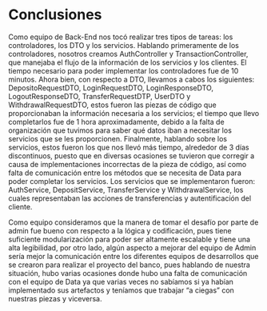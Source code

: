 # Conclusiones 

Como equipo de Back-End nos tocó realizar tres tipos de tareas: los controladores, los DTO y los servicios. Hablando primeramente de los controladores, nosotros creamos AuthController y TransactionController, que manejaba el flujo de la información de los servicios y los clientes. El tiempo necesario para poder implementar los controladores fue de 10 minutos. Ahora bien, con respecto a DTO, llevamos a cabos los siguientes: DepositoRequestDTO, LoginRequestDTO, LoginResponseDTO, LogoutResponseDTO, TransferRequestDTP, UserDTO y WithdrawalRequestDTO, estos fueron las piezas de código que proporcionaban la información necesaria a los servicios; el tiempo que llevo completarlos fue de 1 hora aproximadamente, debido a la falta de organización que tuvimos para saber qué datos iban a necesitar los servicios que se les proporcionen. Finalmente, hablando sobre los servicios, estos fueron los que nos llevó más tiempo, alrededor de 3 días discontinuos, puesto que en diversas ocasiones se tuvieron que corregir a causa de implementaciones incorrectas de la pieza de código, así como falta de comunicación entre los métodos que se necesita de Data para poder completar los servicios. Los servicios que se implementaron fueron: AuthService, DepositService, TransferService y WithdrawalService, los cuales representaban las acciones de transferencias y autentificación del cliente.


Como equipo consideramos que la manera de tomar el desafío por parte de admin fue bueno con respecto a la lógica y codificación, pues tiene suficiente modularización para poder ser altamente escalable y tiene una alta legibilidad, por otro lado, algún aspecto a mejorar del equipo de Admin sería mejor la comunicación entre los diferentes equipos de desarrollos que se crearon para realizar el proyecto del banco, pues hablando de nuestra situación, hubo varias ocasiones donde hubo una falta de comunicación con el equipo de Data ya que varias veces no sabíamos si ya habían implementado sus artefactos y teníamos que trabajar “a ciegas” con nuestras piezas y viceversa.
